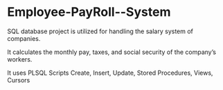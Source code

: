 # Employee-PayRoll--System
SQL database project is utilized for handling the salary system of companies.

It  calculates the monthly pay, taxes, and social security of the company’s workers.

It uses PLSQL Scripts 
Create, Insert, Update, Stored Procedures, Views, Cursors


